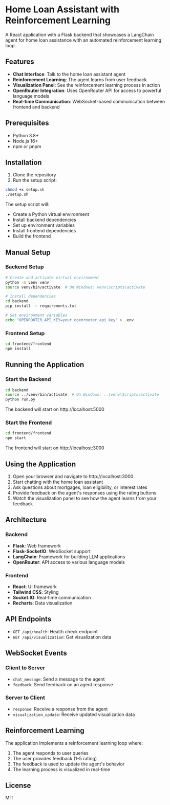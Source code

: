 # Home Loan Assistant with Reinforcement Learning

A React application with a Flask backend that showcases a LangChain agent for home loan assistance with an automated reinforcement learning loop.

## Features

- **Chat Interface**: Talk to the home loan assistant agent
- **Reinforcement Learning**: The agent learns from user feedback
- **Visualization Panel**: See the reinforcement learning process in action
- **OpenRouter Integration**: Uses OpenRouter API for access to powerful language models
- **Real-time Communication**: WebSocket-based communication between frontend and backend

## Prerequisites

- Python 3.8+
- Node.js 16+
- npm or pnpm

## Installation

1. Clone the repository
2. Run the setup script:

```bash
chmod +x setup.sh
./setup.sh
```

The setup script will:
- Create a Python virtual environment
- Install backend dependencies
- Set up environment variables
- Install frontend dependencies
- Build the frontend

## Manual Setup

### Backend Setup

```bash
# Create and activate virtual environment
python -m venv venv
source venv/bin/activate  # On Windows: venv\Scripts\activate

# Install dependencies
cd backend
pip install -r requirements.txt

# Set environment variables
echo "OPENROUTER_API_KEY=your_openrouter_api_key" > .env
```

### Frontend Setup

```bash
cd frontend/frontend
npm install
```

## Running the Application

### Start the Backend

```bash
cd backend
source ../venv/bin/activate  # On Windows: ..\venv\Scripts\activate
python run.py
```

The backend will start on http://localhost:5000

### Start the Frontend

```bash
cd frontend/frontend
npm start
```

The frontend will start on http://localhost:3000

## Using the Application

1. Open your browser and navigate to http://localhost:3000
2. Start chatting with the home loan assistant
3. Ask questions about mortgages, loan eligibility, or interest rates
4. Provide feedback on the agent's responses using the rating buttons
5. Watch the visualization panel to see how the agent learns from your feedback

## Architecture

### Backend

- **Flask**: Web framework
- **Flask-SocketIO**: WebSocket support
- **LangChain**: Framework for building LLM applications
- **OpenRouter**: API access to various language models

### Frontend

- **React**: UI framework
- **Tailwind CSS**: Styling
- **Socket.IO**: Real-time communication
- **Recharts**: Data visualization

## API Endpoints

- `GET /api/health`: Health check endpoint
- `GET /api/visualization`: Get visualization data

## WebSocket Events

### Client to Server

- `chat_message`: Send a message to the agent
- `feedback`: Send feedback on an agent response

### Server to Client

- `response`: Receive a response from the agent
- `visualization_update`: Receive updated visualization data

## Reinforcement Learning

The application implements a reinforcement learning loop where:

1. The agent responds to user queries
2. The user provides feedback (1-5 rating)
3. The feedback is used to update the agent's behavior
4. The learning process is visualized in real-time

## License

MIT
